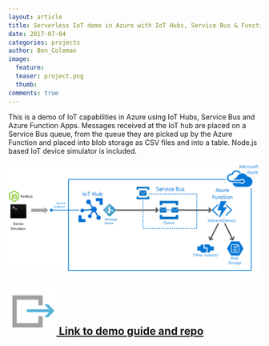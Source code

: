 ```yaml
---
layout: article
title: Serverless IoT demo in Azure with IoT Hubs, Service Bus & Functions
date: 2017-07-04
categories: projects
author: Ben_Coleman
image:
  feature: 
  teaser: project.png
  thumb: 
comments: true
---
```

This is a demo of IoT capabilities in Azure using IoT Hubs, Service Bus and Azure Function Apps.
Messages received at the IoT hub are placed on a Service Bus queue, from the queue they are picked up by the Azure Function and placed into blob storage as CSV files and into a table. Node.js based IoT device simulator is included.

![overview](/images/iot-demo.png)

## [![link](/images/link.svg) Link to demo guide and repo](https://github.com/benc-uk/azure-iot-demo) 